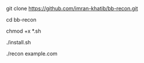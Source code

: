 
git clone https://github.com/imran-khatib/bb-recon.git

cd bb-recon

chmod +x *.sh

./install.sh

./recon example.com
